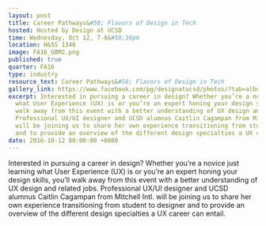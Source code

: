 ```yaml
---
layout: post
title: Career Pathways&#58; Flavors of Design in Tech
hosted: Hosted by Design at UCSD
time: Wednesday, Oct 12, 7-8&#58;30pm
location: H&SS 1346
image: FA16_GBM2.png
published: true
quarter: FA16
type: industry
resource_text: Career Pathways&#58; Flavors of Design in Tech
gallery_link: https://www.facebook.com/pg/designatucsd/photos/?tab=album&album_id=1773834816190315
excerpt: Interested in pursuing a career in design? Whether you’re a novice just learning
  what User Experience (UX) is or you’re an expert honing your design skills, you’ll
  walk away from this event with a better understanding of UX design and related jobs.
  Professional UX/UI designer and UCSD alumnus Caitlin Cagampan from Mitchell Intl.
  will be joining us to share her own experience transitioning from student to designer
  and to provide an overview of the different design specialties a UX career can entail.
date: 2016-10-12 00:00:00 +0000
---
```

Interested in pursuing a career in design? Whether you’re a novice just learning what User Experience (UX) is or you’re an expert honing your design skills, you’ll walk away from this event with a better understanding of UX design and related jobs. Professional UX/UI designer and UCSD alumnus Caitlin Cagampan from Mitchell Intl. will be joining us to share her own experience transitioning from student to designer and to provide an overview of the different design specialties a UX career can entail.